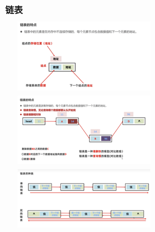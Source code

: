 # 链表

<figure><img src="../.gitbook/assets/Screen Shot 2022-11-02 at 4.06.39 AM.png" alt=""><figcaption></figcaption></figure>

<figure><img src="../.gitbook/assets/Screen Shot 2022-11-02 at 4.08.08 AM (1) (1) (1) (1) (1) (1) (1).png" alt=""><figcaption></figcaption></figure>

<figure><img src="../.gitbook/assets/Screen Shot 2022-11-02 at 4.08.55 AM.png" alt=""><figcaption></figcaption></figure>
